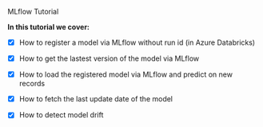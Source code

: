 MLflow Tutorial


**In this tutorial we cover:**
- [x] How to register a model via MLflow without run id (in Azure Databricks)
- [x] How to get the lastest version of the model via MLflow
- [x] How to load the registered model via MLflow and predict on new records
- [x] How to fetch the last update date of the model 
- [x] How to detect model drift


